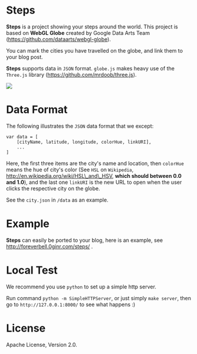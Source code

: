 # Steps

**Steps** is a project showing your steps around the world. This project is based on **WebGL Globe** created by Google Data Arts Team (https://github.com/dataarts/webgl-globe).

You can mark the cities you have travelled on the globe, and link them to your blog post.

**Steps** supports data in `JSON` format. `globe.js` makes heavy use of the `Three.js` library (https://github.com/mrdoob/three.js).

![](https://raw.githubusercontent.com/foreverbell/steps/master/img/steps.png)

# Data Format

The following illustrates the `JSON` data format that we except:

	var data = [
		[cityName, latitude, longitude, colorHue, linkURI],
		...
	]

Here, the first three items are the city's name and location, then `colorHue` means the hue of city's color (See `HSL` on `Wikipedia`, http://en.wikipedia.org/wiki/HSL\_and\_HSV, **which should between 0.0 and 1.0**), and the last one `linkURI` is the new URL to open when the user clicks the respective city on the globe.

See the `city.json` in `/data` as an example.

# Example

**Steps** can easily be ported to your blog, here is an example, see http://foreverbell.0ginr.com/steps/ .

# Local Test

We recommend you use `python` to set up a simple http server. 

Run command `python -m SimpleHTTPServer`, or just simply `make server`, then go to `http://127.0.0.1:8000/` to see what happens :)

# License

Apache License, Version 2.0.

